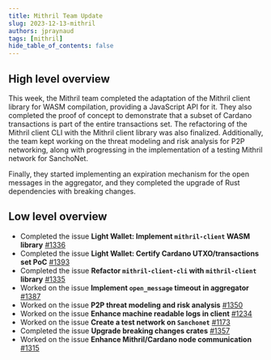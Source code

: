 ```yaml
---
title: Mithril Team Update
slug: 2023-12-13-mithril
authors: jpraynaud
tags: [mithril]
hide_table_of_contents: false
---
```


## High level overview

This week, the Mithril team completed the adaptation of the Mithril client library for WASM compilation, providing a JavaScript API for it. They also completed the proof of concept to demonstrate that a subset of Cardano transactions is part of the entire transactions set. The refactoring of the Mithril client CLI with the Mithril client library was also finalized. Additionally, the team kept working on the threat modeling and risk analysis for P2P networking, along with progressing in the implementation of a testing Mithril network for SanchoNet.

Finally, they started implementing an expiration mechanism for the open messages in the aggregator, and they completed the upgrade of Rust dependencies with breaking changes.

## Low level overview
- Completed the issue **Light Wallet: Implement `mithril-client` WASM library** [#1336](https://github.com/input-output-hk/mithril/issues/1336)
- Completed the issue **Light Wallet: Certify Cardano UTXO/transactions set PoC** [#1393](https://github.com/input-output-hk/mithril/issues/1393)
- Completed the issue **Refactor `mithril-client-cli` with `mithril-client` library** [#1335](https://github.com/input-output-hk/mithril/issues/1335)
- Worked on the issue **Implement `open_message` timeout in aggregator** [#1387](https://github.com/input-output-hk/mithril/issues/1387)
- Worked on the issue **P2P threat modeling and risk analysis** [#1350](https://github.com/input-output-hk/mithril/issues/1350)
- Worked on the issue **Enhance machine readable logs in client** [#1234](https://github.com/input-output-hk/mithril/issues/1234)
- Worked on the issue **Create a test network on `Sanchonet`** [#1173](https://github.com/input-output-hk/mithril/issues/1173)
- Completed the issue **Upgrade breaking changes crates** [#1357](https://github.com/input-output-hk/mithril/issues/1357)
- Worked on the issue **Enhance Mithril/Cardano node communication** [#1315](https://github.com/input-output-hk/mithril/issues/1315)

